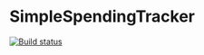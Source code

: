 # SimpleSpendingTracker

[![Build status](https://build.appcenter.ms/v0.1/apps/0284182d-b820-4df8-b5ec-7241ea9120ae/branches/master/badge)](https://appcenter.ms)
